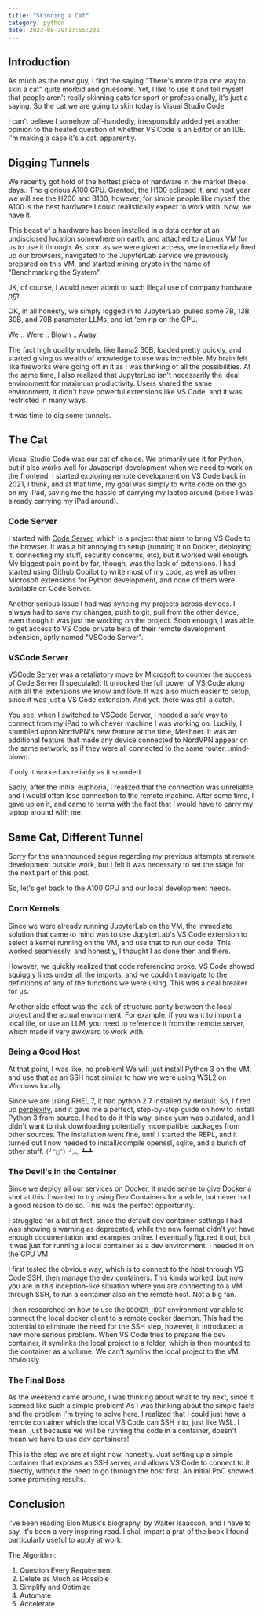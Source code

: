 ```yaml
---
title: "Skinning a Cat"
category: python
date: 2023-08-29T17:55:23Z
---
```


## Introduction

As much as the next guy, I find the saying "There's more than one way to skin a
cat" quite morbid and gruesome. Yet, I like to use it and tell myself that
people aren't really skinning cats for sport or professionally, it's just a
saying. So the cat we are going to skin today is Visual Studio Code.

I can't believe I somehow off-handedly, irresponsibly added yet another opinion
to the heated question of whether VS Code is an Editor or an IDE. I'm making a
case it's a cat, apparently.

## Digging Tunnels

We recently got hold of the hottest piece of hardware in the market these days..
The glorious A100 GPU. Granted, the H100 eclipsed it, and next year we will see
the H200 and B100, however, for simple people like myself, the A100 is the best
hardware I could realistically expect to work with. Now, we have it.

This beast of a hardware has been installed in a data center at an undisclosed
location somewhere on earth, and attached to a Linux VM for us to use it
through. As soon as we were given access, we immediately fired up our browsers,
navigated to the JupyterLab service we previously prepared on this VM, and
started mining crypto in the name of "Benchmarking the System".

JK, of course, I would never admit to such illegal use of company hardware
_pfft_.

OK, in all honesty, we simply logged in to JupyterLab, pulled some 7B, 13B, 30B,
and 70B parameter LLMs, and let 'em rip on the GPU.

We .. Were .. Blown .. Away.

The fact high quality models, like llama2 30B, loaded pretty quickly, and
started giving us wealth of knowledge to use was incredible. My brain felt like
fireworks were going off in it as I was thinking of all the possibilities. At
the same time, I also realized that JupyterLab isn't necessarily the ideal
environment for maximum productivity. Users shared the same environment, it
didn't have powerful extensions like VS Code, and it was restricted in many
ways.

It was time to dig some tunnels.

## The Cat

Visual Studio Code was our cat of choice. We primarily use it for Python, but it
also works well for Javascript development when we need to work on the frontend.
I started exploring remote development on VS Code back in 2021, I think, and at
that time, my goal was simply to write code on the go on my iPad, saving me the
hassle of carrying my laptop around (since I was already carrying my iPad
around).

### Code Server

I started with [Code Server][code-server], which is a project that aims to bring
VS Code to the browser. It was a bit annoying to setup (running it on Docker,
deploying it, connecting my stuff, security concerns, etc), but it worked well
enough. My biggest pain point by far, though, was the lack of extensions. I had
started using Github Copilot to write most of my code, as well as other
Microsoft extensions for Python development, and none of them were available on
Code Server.

Another serious issue I had was syncing my projects across devices. I always had
to save my changes, push to git, pull from the other device, even though it was
just me working on the project. Soon enough, I was able to get access to VS Code
private beta of their remote development extension, aptly named "VSCode Server".

### VSCode Server

[VSCode Server][vscode-server] was a retaliatory move by Microsoft to counter
the success of Code Server (I speculate). It unlocked the full power of VS Code
along with all the extensions we know and love. It was also much easier to
setup, since it was just a VS Code extension. And yet, there was still a catch.

You see, when I switched to VSCode Server, I needed a safe way to connect from
my iPad to whichever machine I was working on. Luckily, I stumbled upon
NordVPN's new feature at the time, Meshnet. It was an additional feature that
made any device connected to NordVPN appear on the same network, as if they were
all connected to the same router. :mind-blown:

If only it worked as reliably as it sounded.

Sadly, after the initial euphoria, I realized that the connection was
unreliable, and I would often lose connection to the remote machine. After some
time, I gave up on it, and came to terms with the fact that I would have to
carry my laptop around with me.

## Same Cat, Different Tunnel

Sorry for the unannounced segue regarding my previous attempts at remote
development outside work, but I felt it was necessary to set the stage for the
next part of this post.

So, let's get back to the A100 GPU and our local development needs.

### Corn Kernels

Since we were already running JupyterLab on the VM, the immediate solution that
came to mind was to use JupyterLab's VS Code extension to select a kernel
running on the VM, and use that to run our code. This worked seamlessly, and
honestly, I thought I as done then and there.

However, we quickly realized that code referencing broke. VS Code showed
squiggly lines under all the imports, and we couldn't navigate to the
definitions of any of the functions we were using. This was a deal breaker for
us.

Another side effect was the lack of structure parity between the local project
and the actual environment. For example, if you want to import a local file, or
use an LLM, you need to reference it from the remote server, which made it very
awkward to work with.

### Being a Good Host

At that point, I was like, no problem! We will just install Python 3 on the VM,
and use that as an SSH host similar to how we were using WSL2 on Windows
locally.

Since we are using RHEL 7, it had python 2.7 installed by default. So, I fired
up [perplexity][perplexity], and it gave me a perfect, step-by-step guide on how
to install Python 3 from source. I had to do it this way, since yum was
outdated, and I didn't want to risk downloading potentially incompatible
packages from other sources. The installation went fine, until I started the
REPL, and it turned out I now needed to install/compile openssl, sqlite, and a
bunch of other stuff. `(╯°□°）╯︵ ┻━┻`

### The Devil's in the Container

Since we deploy all our services on Docker, it made sense to give Docker a shot
at this. I wanted to try using Dev Containers for a while, but never had a good
reason to do so. This was the perfect opportunity.

I struggled for a bit at first, since the default dev container settings I had
was showing a warning as deprecated, while the new format didn't yet have enough
documentation and examples online. I eventually figured it out, but it was just
for running a local container as a dev environment. I needed it on the GPU VM.

I first tested the obvious way, which is to connect to the host through VS Code
SSH, then manage the dev containers. This kinda worked, but now you are in this
inception-like situation where you are connecting to a VM through SSH, to run a
container also on the remote host. Not a big fan.

I then researched on how to use the `DOCKER_HOST` environment variable to
connect the local docker client to a remote docker daemon. This had the
potential to eliminate the need for the SSH step, however, it introduced a new
more serious problem. When VS Code tries to prepare the dev container, it
symlinks the local project to a folder, which is then mounted to the container
as a volume. We can't symlink the local project to the VM, obviously.

### The Final Boss

As the weekend came around, I was thinking about what to try next, since it
seemed like such a simple problem! As I was thinking about the simple facts and
the problem I'm trying to solve here, I realized that I could just have a remote
container which the local VS Code can SSH into, just like WSL. I mean, just
because we will be running the code in a container, doesn't mean we have to use
dev containers!

This is the step we are at right now, honestly. Just setting up a simple
container that exposes an SSH server, and allows VS Code to connect to it
directly, without the need to go through the host first. An initial PoC showed
some promising results.

## Conclusion

I've been reading Elon Musk's biography, by Walter Isaacson, and I have to say,
it's been a very inspiring read. I shall impart a prat of the book I found
particularly useful to apply at work:

The Algorithm:

1. Question Every Requirement
2. Delete as Much as Possible
3. Simplify and Optimize
4. Automate
5. Accelerate

[code-server]: https://github.com/coder/code-server
[vscode-server]: https://code.visualstudio.com/docs/remote/vscode-server
[perplexity]: https://www.perplexity.ai/
